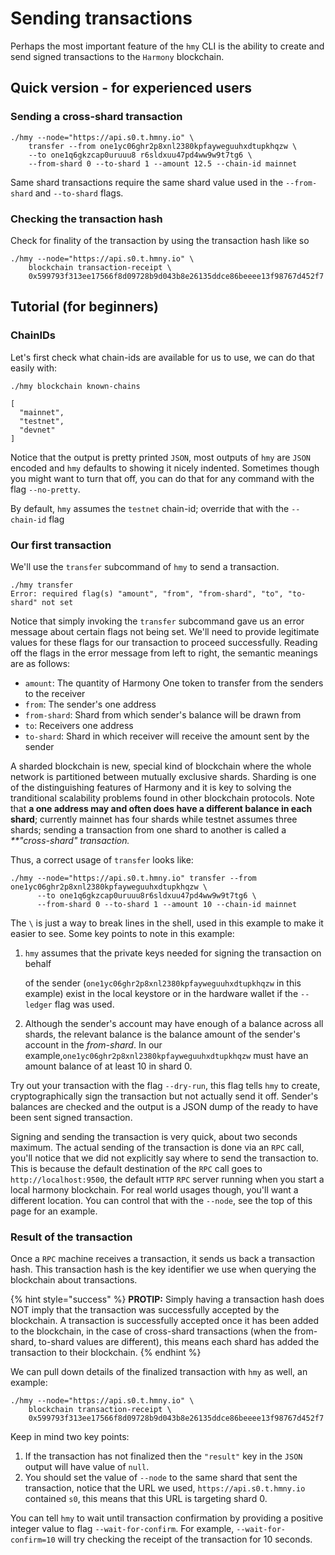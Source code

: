 # Sending transactions

Perhaps the most important feature of the `hmy` CLI is the ability to create and send signed transactions to the `Harmony` blockchain.

## Quick version - for experienced users <a id="quick-version"></a>

### Sending a cross-shard transaction <a id="sending-a-cross-shard-transaction-on-betanet"></a>

```text
./hmy --node="https://api.s0.t.hmny.io" \
    transfer --from one1yc06ghr2p8xnl2380kpfayweguuhxdtupkhqzw \
    --to one1q6gkzcap0uruuu8 r6sldxuu47pd4ww9w9t7tg6 \    
    --from-shard 0 --to-shard 1 --amount 12.5 --chain-id mainnet
```

Same shard transactions require the same shard value used in the `--from-shard` and `--to-shard` flags.

### Checking the transaction hash <a id="checking-the-transaction-hash"></a>

Check for finality of the transaction by using the transaction hash like so

```text
./hmy --node="https://api.s0.t.hmny.io" \
    blockchain transaction-receipt \
    0x599793f313ee17566f8d09728b9d043b8e26135ddce86beeee13f98767d452f7
```

## Tutorial \(for beginners\) <a id="tutorial"></a>

### ChainIDs <a id="chainids"></a>

Let's first check what chain-ids are available for us to use, we can do that easily with:

```text
./hmy blockchain known-chains

[
  "mainnet",
  "testnet",
  "devnet"
]
```

Notice that the output is pretty printed `JSON`, most outputs of `hmy` are `JSON` encoded and `hmy` defaults to showing it nicely indented. Sometimes though you might want to turn that off, you can do that for any command with the flag `--no-pretty`.

By default, `hmy` assumes the `testnet` chain-id; override that with the `--chain-id` flag

### Our first transaction <a id="our-first-transaction"></a>

We'll use the `transfer` subcommand of `hmy` to send a transaction.

```text
./hmy transfer
Error: required flag(s) "amount", "from", "from-shard", "to", "to-shard" not set
```

Notice that simply invoking the `transfer` subcommand gave us an error message about certain flags not being set. We'll need to provide legitimate values for these flags for our transaction to proceed successfully. Reading off the flags in the error message from left to right, the semantic meanings are as follows:

* `amount`: The quantity of Harmony One token to transfer from the senders to the receiver
* `from`: The sender's one address
* `from-shard`: Shard from which sender's balance will be drawn from
* `to`: Receivers one address
* `to-shard`: Shard in which receiver will receive the amount sent by the sender

A sharded blockchain is new, special kind of blockchain where the whole network is partitioned between mutually exclusive shards. Sharding is one of the distinguishing features of Harmony and it is key to solving the tranditional scalability problems found in other blockchain protocols. Note that **a one address may and often does have a different balance in each shard**; currently mainnet has four shards while testnet assumes three shards; sending a transaction from one shard to another is called a _\*\*"cross-shard" transaction._

Thus, a correct usage of `transfer` looks like:

```text
./hmy --node="https://api.s0.t.hmny.io" transfer --from one1yc06ghr2p8xnl2380kpfayweguuhxdtupkhqzw \
      --to one1q6gkzcap0uruuu8r6sldxuu47pd4ww9w9t7tg6 \
      --from-shard 0 --to-shard 1 --amount 10 --chain-id mainnet
```

The `\` is just a way to break lines in the shell, used in this example to make it easier to see. Some key points to note in this example:

1. `hmy` assumes that the private keys needed for signing the transaction on behalf

   of the sender \(`one1yc06ghr2p8xnl2380kpfayweguuhxdtupkhqzw` in this example\) exist in the local keystore or in the hardware wallet if the `--ledger` flag was used.

2. Although the sender's account may have enough of a balance across all shards, the relevant balance is the balance amount of the sender's account in the _from-shard_. In our example,`one1yc06ghr2p8xnl2380kpfayweguuhxdtupkhqzw` must have an amount balance of at least 10 in shard 0.

Try out your transaction with the flag `--dry-run`, this flag tells `hmy` to create, cryptographically sign the transaction but not actually send it off. Sender's balances are checked and the output is a JSON dump of the ready to have been sent signed transaction.

Signing and sending the transaction is very quick, about two seconds maximum. The actual sending of the transaction is done via an `RPC` call, you'll notice that we did not explicitly say where to send the transaction to. This is because the default destination of the `RPC` call goes to `http://localhost:9500`, the default `HTTP` `RPC` server running when you start a local harmony blockchain. For real world usages though, you'll want a different location. You can control that with the `--node`, see the top of this page for an example.

### Result of the transaction <a id="result-of-the-transaction"></a>

Once a `RPC` machine receives a transaction, it sends us back a transaction hash. This transaction hash is the key identifier we use when querying the blockchain about transactions.

{% hint style="success" %}
**PROTIP:** Simply having a transaction hash does NOT imply that the transaction was successfully accepted by the blockchain. A transaction is successfully accepted once it has been added to the blockchain, in the case of cross-shard transactions \(when the from-shard, to-shard values are different\), this means each shard has added the transaction to their blockchain.
{% endhint %}

We can pull down details of the finalized transaction with `hmy` as well, an example:

```text
./hmy --node="https://api.s0.t.hmny.io" \
    blockchain transaction-receipt \
    0x599793f313ee17566f8d09728b9d043b8e26135ddce86beeee13f98767d452f7
```

Keep in mind two key points:

1. If the transaction has not finalized then the `"result"` key in the `JSON` output will have value of `null`.
2. You should set the value of `--node` to the same shard that sent the transaction, notice that the URL we used, `https://api.s0.t.hmny.io` contained `s0`, this means that this URL is targeting shard 0.

You can tell `hmy` to wait until transaction confirmation by providing a positive integer value to flag `--wait-for-confirm`. For example, `--wait-for-confirm=10` will try checking the receipt of the transaction for 10 seconds.

